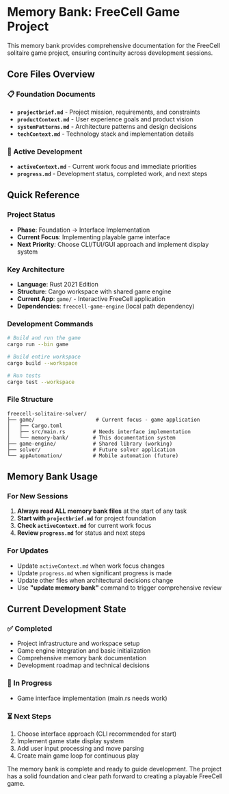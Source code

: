 # Memory Bank: FreeCell Game Project

This memory bank provides comprehensive documentation for the FreeCell solitaire game project, ensuring continuity across development sessions.

## Core Files Overview

### 📋 Foundation Documents
- **`projectbrief.md`** - Project mission, requirements, and constraints
- **`productContext.md`** - User experience goals and product vision
- **`systemPatterns.md`** - Architecture patterns and design decisions
- **`techContext.md`** - Technology stack and implementation details

### 🎯 Active Development
- **`activeContext.md`** - Current work focus and immediate priorities
- **`progress.md`** - Development status, completed work, and next steps

## Quick Reference

### Project Status
- **Phase**: Foundation → Interface Implementation
- **Current Focus**: Implementing playable game interface
- **Next Priority**: Choose CLI/TUI/GUI approach and implement display system

### Key Architecture
- **Language**: Rust 2021 Edition
- **Structure**: Cargo workspace with shared game engine
- **Current App**: `game/` - Interactive FreeCell application
- **Dependencies**: `freecell-game-engine` (local path dependency)

### Development Commands
```bash
# Build and run the game
cargo run --bin game

# Build entire workspace
cargo build --workspace

# Run tests
cargo test --workspace
```

### File Structure
```
freecell-solitaire-solver/
├── game/                    # Current focus - game application
│   ├── Cargo.toml
│   ├── src/main.rs         # Needs interface implementation
│   └── memory-bank/        # This documentation system
├── game-engine/            # Shared library (working)
├── solver/                 # Future solver application
└── appAutomation/          # Mobile automation (future)
```

## Memory Bank Usage

### For New Sessions
1. **Always read ALL memory bank files** at the start of any task
2. **Start with `projectbrief.md`** for project foundation
3. **Check `activeContext.md`** for current work focus
4. **Review `progress.md`** for status and next steps

### For Updates
- Update `activeContext.md` when work focus changes
- Update `progress.md` when significant progress is made
- Update other files when architectural decisions change
- Use **"update memory bank"** command to trigger comprehensive review

## Current Development State

### ✅ Completed
- Project infrastructure and workspace setup
- Game engine integration and basic initialization
- Comprehensive memory bank documentation
- Development roadmap and technical decisions

### 🔄 In Progress
- Game interface implementation (main.rs needs work)

### ⏳ Next Steps
1. Choose interface approach (CLI recommended for start)
2. Implement game state display system
3. Add user input processing and move parsing
4. Create main game loop for continuous play

The memory bank is complete and ready to guide development. The project has a solid foundation and clear path forward to creating a playable FreeCell game.
